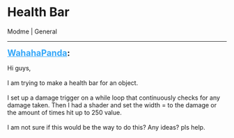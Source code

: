 # Health Bar
Modme | General

---
<strong style="font-size: 1.4em;"><span style="text-decoration: underline;text-decoration-color: #34a7f9;"><span style="color:#34a7f9;">WahahaPanda</span></span>:</strong>

<p>Hi guys,<br /><br />I am trying to make a health bar for an object.<br /><br />I set up a damage trigger on a while loop that continuously checks for any damage taken. Then I had a shader and set the width = to the damage or the amount of times hit up to 250 value.<br /><br />I am not sure if this would be the way to do this? Any ideas? pls help.</p>
